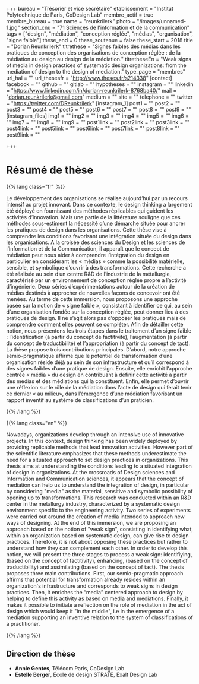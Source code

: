 +++
bureau = "Trésorier et vice secrétaire"
etablissement = "Institut Polytechnique de Paris, CoDesign Lab"
membre_actif = true
membre_bureau = true
name = "reunkrilerk"
photo = "/images/unnamed-1.jpg"
section_cnu = "71 Sciences de l'information et de la communication"
tags = ["design", "médiation", "conception réglée", "médias", "organisation", "signe faible"]
these_end = 0
these_soutenue = false
these_start = 2018
title = "Dorian Reunkrilerk"
titrethese = "Signes faibles des médias dans les pratiques de conception des organisations de conception réglée : de la médiation au design au design de la médiation."
titretheseEn = "Weak signs of media in design practices of systematic design organizations: from the mediation of design to the design of mediation."
type_page = "membres"
url_hal = ""
url_thesesfr = "http://www.theses.fr/s214338"
[contact]
facebook = ""
github = ""
gitlab = ""
hypotheses = ""
instagram = ""
linkedin = "https://www.linkedin.com/in/dorian-reunkrilerk-8768ba40/"
mail = "dorian.reunkrilerk@gmail.com"
medium = ""
site = ""
telephone = ""
twitter = "https://twitter.com/DReunkrilerk"
[instagram_1]
post1 = ""
post2 = ""
post3 = ""
post4 = ""
post5 = ""
post6 = ""
post7 = ""
post8 = ""
post9 = ""
[instagram_files]
img1 = ""
img2 = ""
img3 = ""
img4 = ""
img5 = ""
img6 = ""
img7 = ""
img8 = ""
img9 = ""
post1link = ""
post2link = ""
post3link = ""
post4link = ""
post5link = ""
post6link = ""
post7link = ""
post8link = ""
post9link = ""

+++
<!-- Supprimer les parties non remplies (supprimer les blocks de lang s'il n'y a pas deux langues). Tu es libre d'ajouter ce que tu veux à cette partie -->

# Résumé de thèse

{{% lang class="fr" %}}

Le développement des organisations se réalise aujourd’hui par un recours intensif au projet innovant. Dans ce contexte, le design thinking a largement été déployé en fournissant des méthodes réplicables qui guident les activités d’innovation. Mais une partie de la littérature souligne que ces méthodes sous-estiment la nécessité d’une démarche située pour ancrer les pratiques de design dans les organisations. Cette thèse vise à comprendre les conditions favorisant une intégration située du design dans les organisations. A la croisée des sciences du Design et les sciences de l’Information et de la Communication, il apparaît que le concept de médiation peut nous aider à comprendre l’intégration du design en particulier en considérant les « médias » comme la possibilité matérielle, sensible, et symbolique d’ouvrir à des transformations. Cette recherche a été réalisée au sein d’un centre R&D de l’industrie de la métallurgie, caractérisé par un environnement de conception réglée propre à l’activité d’ingénierie. Deux séries d’expérimentations autour de la création de médias destinés à approcher de nouvelles façons de concevoir ont été menées. Au terme de cette immersion, nous proposons une approche basée sur la notion de « signe faible », consistant à identifier ce qui, au sein d’une organisation fondée sur la conception réglée, peut donner lieu à des pratiques de design. Il ne s’agit alors pas d’opposer les pratiques mais de comprendre comment elles peuvent se compléter. Afin de détailler cette notion, nous présentons les trois étapes dans le traitement d’un signe faible : l’identification (à partir du concept de factitivité), l’augmentation (à partir du concept de traductibilité) et l’appropriation (à partir du concept de tact). La thèse propose trois contributions principales. D’abord, notre approche sémio-pragmatique affirme que le potentiel de transformation d’une organisation réside déjà au sein de son infrastructure et qu’il correspond à des signes faibles d’une pratique de design. Ensuite, elle enrichit l’approche centrée « média » du design en contribuant à définir cette activité à partir des médias et des médiations qui la constituent. Enfin, elle permet d’ouvrir une réflexion sur le rôle de la médiation dans l’acte de design qui ferait tenir ce dernier « au milieu», dans l’émergence d’une médiation favorisant un rapport inventif au système de classifications d’un praticien.

{{% /lang %}}

{{% lang class="en" %}}

Nowadays, organizations develop through an intensive use of innovative projects. In this context, design thinking has been widely deployed by providing replicable methods that lead innovation activities. However part of the scientific literature emphasizes that these methods underestimate the need for a situated approach to set design practices in organizations. This thesis aims at understanding the conditions leading to a situated integration of design in organizations. At the crossroads of Design sciences and Information and Communication sciences, it appears that the concept of mediation can help us to understand the integration of design, in particular by considering "media" as the material, sensitive and symbolic possibility of opening up to transformations. This research was conducted within an R&D center in the metallurgy industry, characterized by a systematic design environment specific to the engineering activity. Two series of experiments were carried out around the creation of media intended to approach new ways of designing. At the end of this immersion, we are proposing an approach based on the notion of "weak sign", consisting in identifying what, within an organization based on systematic design, can give rise to design practices. Therefore, it is not about opposing these practices but rather to understand how they can complement each other. In order to develop this notion, we will present the three stages to process a weak sign: identifiying, (based on the concept of factitivity), enhancing, (based on the concept of traductibility) and assimilating (based on the concept of tact). The thesis proposes three main contributions. First, our semio-pragmatic approach affirms that potential for transformation already resides within an organization's infrastructure and corresponds to weak signs in design practices. Then, it enriches the “media” centered approach to design by helping to define this activity as based on media and mediations. Finally, it makes it possible to initiate a reflection on the role of mediation in the act of design which would keep it "in the middle", i.e in the emergence of a mediation supporting an inventive relation to the system of classifications of a practitioner.

{{% /lang %}}

## Direction de thèse

* **Annie Gentes**, Télécom Paris, CoDesign Lab
* **Estelle Berger**, École de design STRATE, Exalt Design Lab